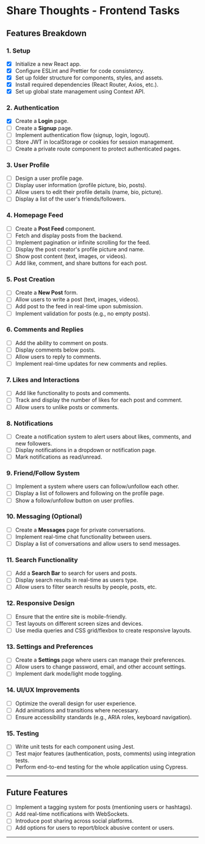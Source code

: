 # Share Thoughts - Frontend Tasks

## Features Breakdown

### 1. **Setup**

- [x] Initialize a new React app.
- [x] Configure ESLint and Prettier for code consistency.
- [x] Set up folder structure for components, styles, and assets.
- [x] Install required dependencies (React Router, Axios, etc.).
- [x] Set up global state management using Context API.

### 2. **Authentication**

- [x] Create a **Login** page.
- [ ] Create a **Signup** page.
- [ ] Implement authentication flow (signup, login, logout).
- [ ] Store JWT in localStorage or cookies for session management.
- [ ] Create a private route component to protect authenticated pages.

### 3. **User Profile**

- [ ] Design a user profile page.
- [ ] Display user information (profile picture, bio, posts).
- [ ] Allow users to edit their profile details (name, bio, picture).
- [ ] Display a list of the user's friends/followers.

### 4. **Homepage Feed**

- [ ] Create a **Post Feed** component.
- [ ] Fetch and display posts from the backend.
- [ ] Implement pagination or infinite scrolling for the feed.
- [ ] Display the post creator's profile picture and name.
- [ ] Show post content (text, images, or videos).
- [ ] Add like, comment, and share buttons for each post.

### 5. **Post Creation**

- [ ] Create a **New Post** form.
- [ ] Allow users to write a post (text, images, videos).
- [ ] Add post to the feed in real-time upon submission.
- [ ] Implement validation for posts (e.g., no empty posts).

### 6. **Comments and Replies**

- [ ] Add the ability to comment on posts.
- [ ] Display comments below posts.
- [ ] Allow users to reply to comments.
- [ ] Implement real-time updates for new comments and replies.

### 7. **Likes and Interactions**

- [ ] Add like functionality to posts and comments.
- [ ] Track and display the number of likes for each post and comment.
- [ ] Allow users to unlike posts or comments.

### 8. **Notifications**

- [ ] Create a notification system to alert users about likes, comments, and new followers.
- [ ] Display notifications in a dropdown or notification page.
- [ ] Mark notifications as read/unread.

### 9. **Friend/Follow System**

- [ ] Implement a system where users can follow/unfollow each other.
- [ ] Display a list of followers and following on the profile page.
- [ ] Show a follow/unfollow button on user profiles.

### 10. **Messaging (Optional)**

- [ ] Create a **Messages** page for private conversations.
- [ ] Implement real-time chat functionality between users.
- [ ] Display a list of conversations and allow users to send messages.

### 11. **Search Functionality**

- [ ] Add a **Search Bar** to search for users and posts.
- [ ] Display search results in real-time as users type.
- [ ] Allow users to filter search results by people, posts, etc.

### 12. **Responsive Design**

- [ ] Ensure that the entire site is mobile-friendly.
- [ ] Test layouts on different screen sizes and devices.
- [ ] Use media queries and CSS grid/flexbox to create responsive layouts.

### 13. **Settings and Preferences**

- [ ] Create a **Settings** page where users can manage their preferences.
- [ ] Allow users to change password, email, and other account settings.
- [ ] Implement dark mode/light mode toggling.

### 14. **UI/UX Improvements**

- [ ] Optimize the overall design for user experience.
- [ ] Add animations and transitions where necessary.
- [ ] Ensure accessibility standards (e.g., ARIA roles, keyboard navigation).

### 15. **Testing**

- [ ] Write unit tests for each component using Jest.
- [ ] Test major features (authentication, posts, comments) using integration tests.
- [ ] Perform end-to-end testing for the whole application using Cypress.

---

## Future Features

- [ ] Implement a tagging system for posts (mentioning users or hashtags).
- [ ] Add real-time notifications with WebSockets.
- [ ] Introduce post sharing across social platforms.
- [ ] Add options for users to report/block abusive content or users.

---
